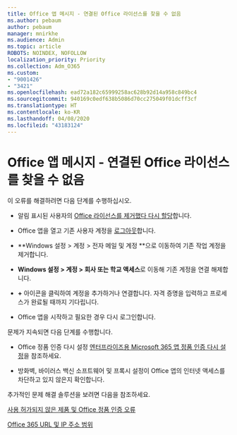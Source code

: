 ```yaml
---
title: Office 앱 메시지 - 연결된 Office 라이선스를 찾을 수 없음
ms.author: pebaum
author: pebaum
manager: mnirkhe
ms.audience: Admin
ms.topic: article
ROBOTS: NOINDEX, NOFOLLOW
localization_priority: Priority
ms.collection: Adm_O365
ms.custom:
- "9001426"
- "3421"
ms.openlocfilehash: ead72a182c65999258ac628b92d14a958c849bc4
ms.sourcegitcommit: 940169c0edf638b5086d70cc275049f01dcff3cf
ms.translationtype: HT
ms.contentlocale: ko-KR
ms.lasthandoff: 04/08/2020
ms.locfileid: "43183124"
---
```

# <a name="office-apps-message---couldnt-find-office-licenses-associated"></a>Office 앱 메시지 - 연결된 Office 라이선스를 찾을 수 없음

이 오류를 해결하려면 다음 단계를 수행하십시오.

- 알림 표시된 사용자의 [Office 라이선스를 제거했다 다시 할당](https://docs.microsoft.com/office365/admin/manage/assign-licenses-to-users?view=o365-worldwide)합니다.

- Office 앱을 열고 기존 사용자 계정을 [로그아웃](https://support.office.com/article/sign-out-of-office-5a20dc11-47e9-4b6f-945d-478cb6d92071)합니다.

- **Windows 설정 > 계정 > 전자 메일 및 계정 **으로 이동하여 기존 작업 계정을 제거합니다.

- **Windows 설정 > 계정 > 회사 또는 학교 액세스**로 이동해 기존 계정을 연결 해제합니다.

- **+** 아이콘을 클릭하여 계정을 추가하거나 연결합니다. 자격 증명을 입력하고 프로세스가 완료될 때까지 기다립니다.

- Office 앱을 시작하고 필요한 경우 다시 로그인합니다.

문제가 지속되면 다음 단계를 수행합니다.

- Office 정품 인증 다시 설정 [엔터프라이즈용 Microsoft 365 앱 정품 인증 다시 설정](https://docs.microsoft.com/office365/troubleshoot/activation/reset-office-365-proplus-activation-state)을 참조하세요.

- 방화벽, 바이러스 백신 소프트웨어 및 프록시 설정이 Office 앱의 인터넷 액세스를 차단하고 있지 않은지 확인합니다. 

추가적인 문제 해결 솔루션을 보려면 다음을 참조하세요.

[사용 허가되지 않은 제품 및 Office 정품 인증 오류](https://support.office.com/Article/0d23d3c0-c19c-4b2f-9845-5344fedc4380?wt.mc_id=Alchemy_ClientDIA)

[Office 365 URL 및 IP 주소 범위](https://docs.microsoft.com/office365/enterprise/urls-and-ip-address-ranges)
